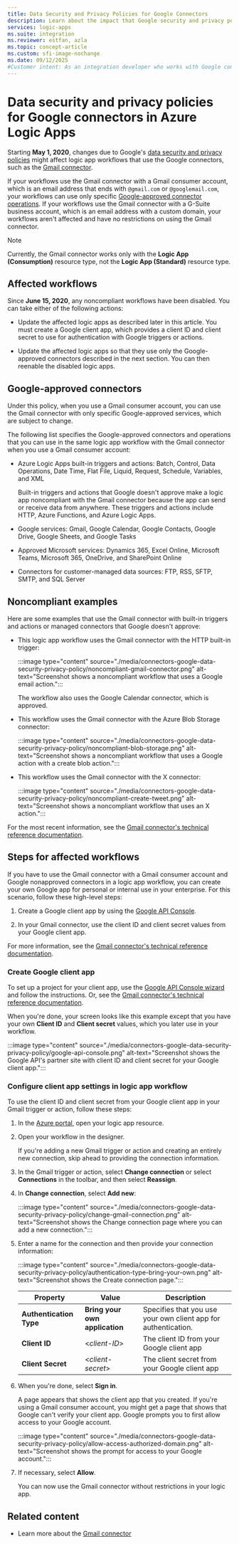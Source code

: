 ```yaml
---
title: Data Security and Privacy Policies for Google Connectors
description: Learn about the impact that Google security and privacy policies have on Google connectors, such as Gmail, in Azure Logic Apps.
services: logic-apps
ms.suite: integration
ms.reviewer: estfan, azla
ms.topic: concept-article
ms.custom: sfi-image-nochange
ms.date: 09/12/2025
#Customer intent: As an integration developer who works with Google connector in Azure Logic Apps, I need to know how Google's policies affect workflows that use Google services, such as Gmail.
---
```


# Data security and privacy policies for Google connectors in Azure Logic Apps

Starting **May 1, 2020**, changes due to Google's [data security and privacy policies](https://www.blog.google/technology/safety-security/project-strobe/) might affect logic app workflows that use the Google connectors, such as the [Gmail connector](/connectors/gmail/).

If your workflows use the Gmail connector with a Gmail consumer account, which is an email address that ends with `@gmail.com` or `@googlemail.com`, your workflows can use only specific [Google-approved connector operations](#approved-connectors). If your workflows use the Gmail connector with a G-Suite business account, which is an email address with a custom domain, your workflows aren't affected and have no restrictions on using the Gmail connector.

> [!NOTE]
> Currently, the Gmail connector works only with the **Logic App (Consumption)** resource type, not the **Logic App (Standard)** resource type.

## Affected workflows

Since **June 15, 2020**, any noncompliant workflows have been disabled. You can take either of the following actions:

- Update the affected logic apps as described later in this article. You must create a Google client app, which provides a client ID and client secret to use for authentication with Google triggers or actions.

- Update the affected logic apps so that they use only the Google-approved connectors described in the next section. You can then reenable the disabled logic apps.

<a name="approved-connectors"></a>

## Google-approved connectors

Under this policy, when you use a Gmail consumer account, you can use the Gmail connector with only specific Google-approved services, which are subject to change.

The following list specifies the Google-approved connectors and operations that you can use in the same logic app workflow with the Gmail connector when you use a Gmail consumer account:

- Azure Logic Apps built-in triggers and actions: Batch, Control, Data Operations, Date Time, Flat File, Liquid, Request, Schedule, Variables, and XML

  Built-in triggers and actions that Google doesn't approve make a logic app noncompliant with the Gmail connector because the app can send or receive data from anywhere. These triggers and actions include HTTP, Azure Functions, and Azure Logic Apps.

- Google services: Gmail, Google Calendar, Google Contacts, Google Drive, Google Sheets, and Google Tasks

- Approved Microsoft services: Dynamics 365, Excel Online, Microsoft Teams, Microsoft 365, OneDrive, and SharePoint Online

- Connectors for customer-managed data sources: FTP, RSS, SFTP, SMTP, and SQL Server

## Noncompliant examples

Here are some examples that use the Gmail connector with built-in triggers and actions or managed connectors that Google doesn't approve:

- This logic app workflow uses the Gmail connector with the HTTP built-in trigger:

  :::image type="content" source="./media/connectors-google-data-security-privacy-policy/noncompliant-gmail-connector.png" alt-text="Screenshot shows a noncompliant workflow that uses a Google email action.":::
  
  The workflow also uses the Google Calendar connector, which is approved.

- This workflow uses the Gmail connector with the Azure Blob Storage connector:

  :::image type="content" source="./media/connectors-google-data-security-privacy-policy/noncompliant-blob-storage.png" alt-text="Screenshot shows a noncompliant workflow that uses a Google action with a create blob action.":::

- This workflow uses the Gmail connector with the X connector:

  :::image type="content" source="./media/connectors-google-data-security-privacy-policy/noncompliant-create-tweet.png" alt-text="Screenshot shows a noncompliant workflow that uses an X action.":::

For the most recent information, see the [Gmail connector's technical reference documentation](/connectors/gmail/).

<a name="update-affected-workflows"></a>

## Steps for affected workflows

If you have to use the Gmail connector with a Gmail consumer account and Google nonapproved connectors in a logic app workflow, you can create your own Google app for personal or internal use in your enterprise. For this scenario, follow these high-level steps:

1. Create a Google client app by using the [Google API Console](https://console.developers.google.com).

1. In your Gmail connector, use the client ID and client secret values from your Google client app.

For more information, see the [Gmail connector's technical reference documentation](/connectors/gmail/#authentication-and-bring-your-own-application).

### Create Google client app

To set up a project for your client app, use the [Google API Console wizard](https://console.developers.google.com/start/api?id=gmail&credential=client_key) and follow the instructions. Or, see the [Gmail connector's technical reference documentation](/connectors/gmail/#authentication-and-bring-your-own-application).

When you're done, your screen looks like this example except that you have your own **Client ID** and **Client secret** values, which you later use in your workflow.

:::image type="content" source="./media/connectors-google-data-security-privacy-policy/google-api-console.png" alt-text="Screenshot shows the Google API's partner site with client ID and client secret for your Google client app.":::

### Configure client app settings in logic app workflow

To use the client ID and client secret from your Google client app in your Gmail trigger or action, follow these steps:

1. In the [Azure portal](https://portal.azure.com), open your logic app resource.

1. Open your workflow in the designer.

   If you're adding a new Gmail trigger or action and creating an entirely new connection, skip ahead to providing the connection information.

1. In the Gmail trigger or action, select **Change connection** or select **Connections** in the toolbar, and then select **Reassign**.

1. In **Change connection**, select **Add new**:

   :::image type="content" source="./media/connectors-google-data-security-privacy-policy/change-gmail-connection.png" alt-text="Screenshot shows the Change connection page where you can add a new connection.":::

1. Enter a name for the connection and then provide your connection information: 

   :::image type="content" source="./media/connectors-google-data-security-privacy-policy/authentication-type-bring-your-own.png" alt-text="Screenshot shows the Create connection page.":::

   | Property | Value | Description |
   |----------|-------|-------------|
   | **Authentication Type** | **Bring your own application** | Specifies that you use your own client app for authentication. |
   | **Client ID** | <*client-ID*> | The client ID from your Google client app |
   | **Client Secret** | <*client-secret*> | The client secret from your Google client app |

1. When you're done, select **Sign in**.

   A page appears that shows the client app that you created. If you're using a Gmail consumer account, you might get a page that shows that Google can't verify your client app. Google prompts you to first allow access to your Google account.

   :::image type="content" source="./media/connectors-google-data-security-privacy-policy/allow-access-authorized-domain.png" alt-text="Screenshot shows the prompt for access to your Google account.":::

1. If necessary, select **Allow**.

   You can now use the Gmail connector without restrictions in your logic app.

## Related content

- Learn more about the [Gmail connector](/connectors/gmail/)

